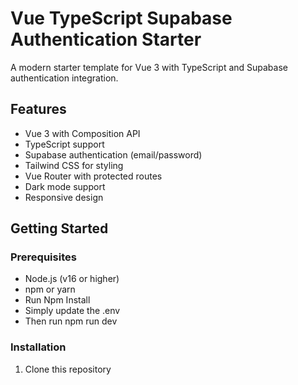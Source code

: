 # Vue TypeScript Supabase Authentication Starter

A modern starter template for Vue 3 with TypeScript and Supabase authentication integration.

## Features

- Vue 3 with Composition API
- TypeScript support
- Supabase authentication (email/password)
- Tailwind CSS for styling
- Vue Router with protected routes
- Dark mode support
- Responsive design

## Getting Started

### Prerequisites

- Node.js (v16 or higher)
- npm or yarn
- Run Npm Install
- Simply update the .env
- Then run npm run dev

### Installation

1. Clone this repository
